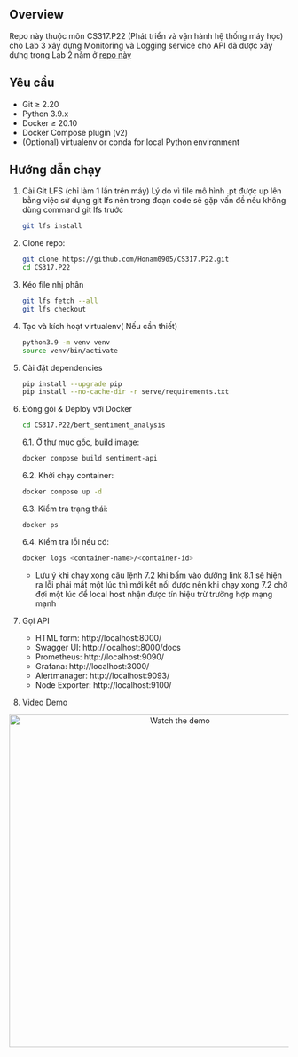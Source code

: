## Overview
Repo này thuộc môn CS317.P22 (Phát triển và vận hành hệ thống máy học) cho Lab 3 xây dựng Monitoring và Logging service cho API đã được xây dựng trong Lab 2 nằm ở [repo này](https://github.com/Honam0905/CS317.P22)

## Yêu cầu 
- Git ≥ 2.20
- Python 3.9.x
- Docker ≥ 20.10
- Docker Compose plugin (v2)
- (Optional) virtualenv or conda for local Python environment

## Hướng dẫn chạy 
1. Cài Git LFS (chỉ làm 1 lần trên máy)
    Lý do vì file mô hình .pt được up lên bằng việc sử dụng git lfs nên trong đoạn code sẽ gặp vấn đề nếu không dùng command git lfs trước
   ```bash
   git lfs install
   ```
2. Clone repo:
   
   ```bash
   git clone https://github.com/Honam0905/CS317.P22.git
   cd CS317.P22
   ```
3. Kéo file nhị phân
   ```bash
   git lfs fetch --all
   git lfs checkout
   ```
4. Tạo và kích hoạt virtualenv( Nếu cần thiết)
   
   ```bash
   python3.9 -m venv venv
   source venv/bin/activate
   ```
5. Cài đặt dependencies
   
   ```bash
   pip install --upgrade pip
   pip install --no-cache-dir -r serve/requirements.txt
   ```
6. Đóng gói & Deploy với Docker<br>
   ```bash
   cd CS317.P22/bert_sentiment_analysis
   ```
   6.1. Ở thư mục gốc, build image:
   
   ```bash
   docker compose build sentiment-api
   ```
   6.2. Khởi chạy container:
   
   ```bash
   docker compose up -d
   ```
   6.3. Kiểm tra trạng thái:
   
   ```bash
   docker ps
   ```
   6.4. Kiểm tra lỗi nếu có:

   ```bash
   docker logs <container-name>/<container-id>
   ```

   * Lưu ý khi chạy xong câu lệnh 7.2 khi bấm vào đường link 8.1 sẽ hiện ra lỗi phải mất một lúc thì mới kết nối được nên khi chạy xong 7.2 chờ đợi một lúc để local host nhận được tín hiệu trừ trường hợp mạng mạnh
7. Gọi API
   - HTML form: http://localhost:8000/  
   - Swagger UI:  http://localhost:8000/docs
   - Prometheus: http://localhost:9090/
   - Grafana: http://localhost:3000/
   - Alertmanager: http://localhost:9093/
   - Node Exporter: http://localhost:9100/
8. Video Demo

<p align="center">
  <a href="https://youtu.be/BaFtFba4yZE?si=yUXGAHsB6GEl7eA5" target="_blank">
    <img
      src="https://img.youtube.com/vi/nDtXXhgrJr8/0.jpg"
      alt="Watch the demo"
      width="600"
    />
  </a>
</p>
